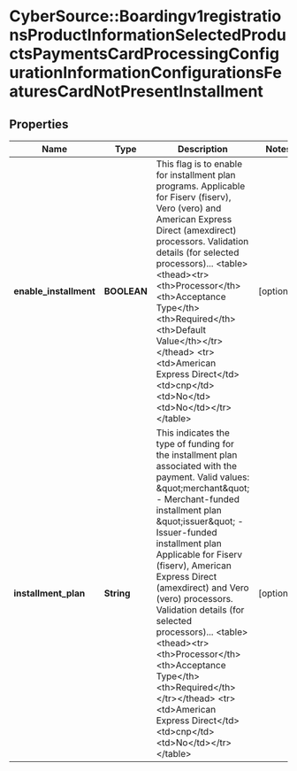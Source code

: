# CyberSource::Boardingv1registrationsProductInformationSelectedProductsPaymentsCardProcessingConfigurationInformationConfigurationsFeaturesCardNotPresentInstallment

## Properties
Name | Type | Description | Notes
------------ | ------------- | ------------- | -------------
**enable_installment** | **BOOLEAN** | This flag is to enable for installment plan programs. Applicable for Fiserv (fiserv), Vero (vero) and American Express Direct (amexdirect) processors.  Validation details (for selected processors)...  &lt;table&gt; &lt;thead&gt;&lt;tr&gt;&lt;th&gt;Processor&lt;/th&gt;&lt;th&gt;Acceptance Type&lt;/th&gt;&lt;th&gt;Required&lt;/th&gt;&lt;th&gt;Default Value&lt;/th&gt;&lt;/tr&gt;&lt;/thead&gt; &lt;tr&gt;&lt;td&gt;American Express Direct&lt;/td&gt;&lt;td&gt;cnp&lt;/td&gt;&lt;td&gt;No&lt;/td&gt;&lt;td&gt;No&lt;/td&gt;&lt;/tr&gt; &lt;/table&gt;  | [optional] 
**installment_plan** | **String** | This indicates the type of funding for the installment plan associated with the payment.  Valid values: \&quot;merchant\&quot; - Merchant-funded installment plan \&quot;issuer\&quot; - Issuer-funded installment plan  Applicable for Fiserv (fiserv), American Express Direct (amexdirect) and Vero (vero) processors.  Validation details (for selected processors)...  &lt;table&gt; &lt;thead&gt;&lt;tr&gt;&lt;th&gt;Processor&lt;/th&gt;&lt;th&gt;Acceptance Type&lt;/th&gt;&lt;th&gt;Required&lt;/th&gt;&lt;/tr&gt;&lt;/thead&gt; &lt;tr&gt;&lt;td&gt;American Express Direct&lt;/td&gt;&lt;td&gt;cnp&lt;/td&gt;&lt;td&gt;No&lt;/td&gt;&lt;/tr&gt; &lt;/table&gt;  | [optional] 


